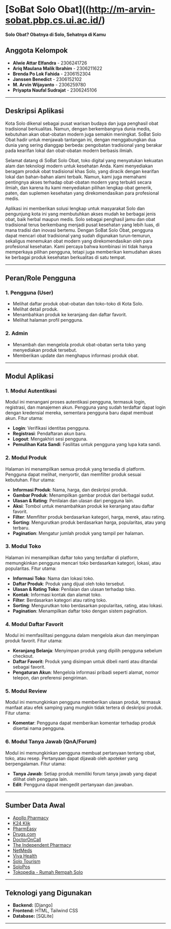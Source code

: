 ﻿# [SoBat Solo Obat]((http://m-arvin-sobat.pbp.cs.ui.ac.id/)

**Solo Obat? Obatnya di Solo, Sehatnya di Kamu**


## Anggota Kelompok

- **Alwie Attar Elfandra** - 2306241726
- **Ariq Maulana Malik Ibrahim** - 2306211622
- **Brenda Po Lok Fahida** - 2306152304
- **Janssen Benedict** - 2306152102
- **M. Arvin Wijayanto** - 2306259780
- **Priyapta Naufal Sudrajat** - 2306245106


<hr>


## Deskripsi Aplikasi

Kota Solo dikenal sebagai pusat warisan budaya dan juga penghasil obat tradisional berkualitas. Namun, dengan berkembangnya dunia medis, kebutuhan akan obat-obatan modern juga semakin meningkat. SoBat Solo Obat hadir untuk menjawab tantangan ini, dengan menggabungkan dua dunia yang sering dianggap berbeda: pengobatan tradisional yang berakar pada kearifan lokal dan obat-obatan modern berbasis ilmiah.

Selamat datang di SoBat Solo Obat, toko digital yang menyatukan kekuatan alam dan teknologi modern untuk kesehatan Anda. Kami menyediakan beragam produk obat tradisional khas Solo, yang diracik dengan kearifan lokal dan bahan-bahan alami terbaik. Namun, kami juga memahami pentingnya akses terhadap obat-obatan modern yang terbukti secara ilmiah, dan karena itu kami menyediakan pilihan lengkap obat generik, paten, dan suplemen kesehatan yang direkomendasikan para profesional medis.

Aplikasi ini memberikan solusi lengkap untuk masyarakat Solo dan pengunjung kota ini yang membutuhkan akses mudah ke berbagai jenis obat, baik herbal maupun medis. Solo sebagai penghasil jamu dan obat tradisional terus berkembang menjadi pusat kesehatan yang lebih luas, di mana tradisi dan inovasi bertemu. Dengan SoBat Solo Obat, pengguna dapat mencari obat tradisional yang sudah digunakan turun-temurun, sekaligus menemukan obat modern yang direkomendasikan oleh para profesional kesehatan. Kami percaya bahwa kombinasi ini tidak hanya memperkaya pilihan pengguna, tetapi juga memberikan kemudahan akses ke berbagai produk kesehatan berkualitas di satu tempat.



<hr>


## Peran/Role Pengguna

### 1. Pengguna (User)
- Melihat daftar produk obat-obatan dan toko-toko di Kota Solo.
- Melihat detail produk.
- Menambahkan produk ke keranjang dan daftar favorit.
- Melihat halaman profil pengguna.

### 2. Admin
- Menambah dan mengelola produk obat-obatan serta toko yang menyediakan produk tersebut.
- Memberikan update dan menghapus informasi produk obat.


<hr>


## Modul Aplikasi

### 1. **Modul Autentikasi**
Modul ini menangani proses autentikasi pengguna, termasuk login, registrasi, dan manajemen akun. Pengguna yang sudah terdaftar dapat login dengan kredensial mereka, sementara pengguna baru dapat membuat akun. Fitur utama:
- **Login**: Verifikasi identitas pengguna.
- **Registrasi**: Pendaftaran akun baru.
- **Logout**: Mengakhiri sesi pengguna.
- **Pemulihan Kata Sandi**: Fasilitas untuk pengguna yang lupa kata sandi.

### 2. **Modul Produk**
Halaman ini menampilkan semua produk yang tersedia di platform. Pengguna dapat melihat, menyortir, dan memfilter produk sesuai kebutuhan. Fitur utama:
- **Informasi Produk**: Nama, harga, dan deskripsi produk.
- **Gambar Produk**: Menampilkan gambar produk dari berbagai sudut.
- **Ulasan & Rating**: Penilaian dan ulasan dari pengguna lain.
- **Aksi**: Tombol untuk menambahkan produk ke keranjang atau daftar favorit.
- **Filter**: Memfilter produk berdasarkan kategori, harga, merek, atau rating.
- **Sorting**: Mengurutkan produk berdasarkan harga, popularitas, atau yang terbaru.
- **Pagination**: Mengatur jumlah produk yang tampil per halaman.

### 3. **Modul Toko**
Halaman ini menampilkan daftar toko yang terdaftar di platform, memungkinkan pengguna mencari toko berdasarkan kategori, lokasi, atau popularitas. Fitur utama:
- **Informasi Toko**: Nama dan lokasi toko.
- **Daftar Produk**: Produk yang dijual oleh toko tersebut.
- **Ulasan & Rating Toko**: Penilaian dan ulasan terhadap toko.
- **Kontak**: Informasi kontak dan alamat toko.
- **Filter**: Berdasarkan kategori atau rating toko.
- **Sorting**: Mengurutkan toko berdasarkan popularitas, rating, atau lokasi.
- **Pagination**: Menampilkan daftar toko dengan sistem pagination.

### 4. **Modul Daftar Favorit**
Modul ini memfasilitasi pengguna dalam mengelola akun dan menyimpan produk favorit. Fitur utama:
- **Keranjang Belanja**: Menyimpan produk yang dipilih pengguna sebelum checkout.
- **Daftar Favorit**: Produk yang disimpan untuk dibeli nanti atau ditandai sebagai favorit.
- **Pengaturan Akun**: Mengelola informasi pribadi seperti alamat, nomor telepon, dan preferensi pengiriman.

### 5. **Modul Review**
Modul ini memungkinkan pengguna memberikan ulasan produk, termasuk manfaat atau efek samping yang mungkin tidak tertera di deskripsi produk. Fitur utama:
- **Komentar**: Pengguna dapat memberikan komentar terhadap produk disertai nama pengguna.

### 6. **Modul Tanya Jawab (QnA/Forum)**
Modul ini memungkinkan pengguna membuat pertanyaan tentang obat, toko, atau resep. Pertanyaan dapat dijawab oleh apoteker yang berpengalaman. Fitur utama:
- **Tanya Jawab**: Setiap produk memiliki forum tanya jawab yang dapat dilihat oleh pengguna lain.
- **Edit**: Pengguna dapat mengedit pertanyaan dan jawaban.


<hr>


## Sumber Data Awal

- [Apollo Pharmacy](https://www.apollopharmacy.in)
- [K24 Klik](https://www.k24klik.com/kategori)
- [PharmEasy](https://pharmeasy.in)
- [Drugs.com](https://www.drugs.com)
- [DoctorOnCall](https://www.doctoroncall.com/id)
- [The Independent Pharmacy](https://www.theindependentpharmacy.co.uk)
- [NetMeds](https://www.netmeds.com)
- [Viva Health](https://www.viva.co.id)
- [Solo Tourism](https://solotourismpromotionboard.org)
- [SoloPos](https://solopos.com)
- [Tokopedia - Rumah Rempah Solo](https://www.tokopedia.com/rumahrempahsolo)


<hr>


## Teknologi yang Digunakan

- **Backend:** [Django] 
- **Frontend:** HTML, Tailwind CSS
- **Database:** [SQLite]


<hr>

